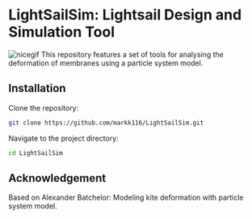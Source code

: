 # LightSailSim: Lightsail Design and Simulation Tool
![nicegif](images/SchmancyGauss.gif)
This repository features a set of tools for analysing the deformation of membranes using a particle system model.  

## Installation

Clone the repository:
```bash
git clone https://github.com/markk116/LightSailSim.git
```
Navigate to the project directory:
```bash
cd LightSailSim
```



## Acknowledgement
Based on Alexander Batchelor: Modeling kite deformation with particle system model.
